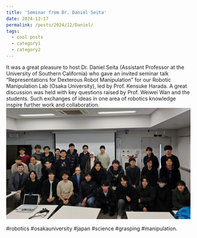 ```yaml
---
title: 'Seminar from Dr. Daniel Seita'
date: 2024-12-17
permalink: /posts/2024/12/Daniel/
tags:
  - cool posts
  - category1
  - category2
---
```

It was a great pleasure to host Dr. Daniel Seita (Assistant Professor at the University of Southern California) who gave an invited seminar talk “Representations for Dexterous Robot Manipulation” for our Robotic Manipulation Lab (Osaka University), led by Prof. Kensuke Harada. A great discussion was held with key questions raised by Prof. Weiwei Wan and the students. Such exchanges of ideas in one area of robotics knowledge inspire further work and collaboration.
<br/><img src='/images/Daniel.jpg' width='500'>

#robotics #osakauniversity #japan #science #grasping #manipulation.
